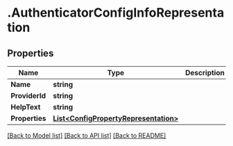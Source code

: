 # .AuthenticatorConfigInfoRepresentation
## Properties

Name | Type | Description | Notes
------------ | ------------- | ------------- | -------------
**Name** | **string** |  | [optional] 
**ProviderId** | **string** |  | [optional] 
**HelpText** | **string** |  | [optional] 
**Properties** | [**List&lt;ConfigPropertyRepresentation&gt;**](ConfigPropertyRepresentation.md) |  | [optional] 

[[Back to Model list]](../README.md#documentation-for-models) [[Back to API list]](../README.md#documentation-for-api-endpoints) [[Back to README]](../README.md)

